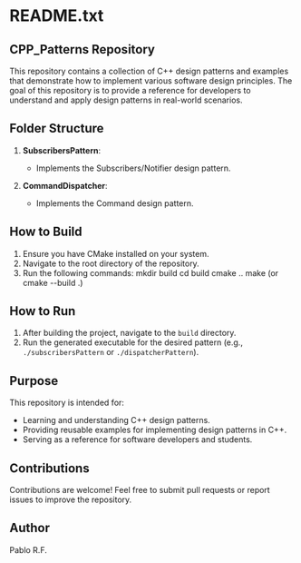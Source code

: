 README.txt
===========

CPP_Patterns Repository
------------------------

This repository contains a collection of C++ design patterns and examples that demonstrate how to implement various software design principles. The goal of this repository is to provide a reference for developers to understand and apply design patterns in real-world scenarios.

Folder Structure
-----------------
1. **SubscribersPattern**:
   - Implements the Subscribers/Notifier design pattern.

2. **CommandDispatcher**:
   - Implements the Command design pattern.

How to Build
------------
1. Ensure you have CMake installed on your system.
2. Navigate to the root directory of the repository.
3. Run the following commands:
  mkdir build
  cd build
  cmake ..
  make (or cmake --build .)

How to Run
----------
1. After building the project, navigate to the `build` directory.
2. Run the generated executable for the desired pattern (e.g., `./subscribersPattern` or `./dispatcherPattern`).

Purpose
-------
This repository is intended for:
- Learning and understanding C++ design patterns.
- Providing reusable examples for implementing design patterns in C++.
- Serving as a reference for software developers and students.

Contributions
--------------
Contributions are welcome! Feel free to submit pull requests or report issues to improve the repository.

Author
------
Pablo R.F.
